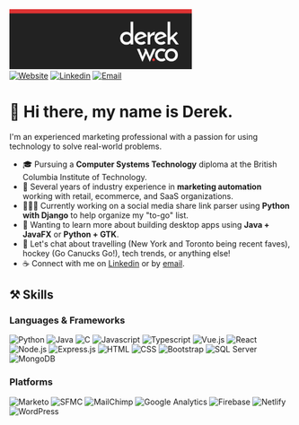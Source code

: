 <div id="header">
        <a href="https://derekw.co/"><img
                        src="https://github.com/derekology/derekology/blob/main/images/profile-header.png"
                        alt="Profile photo" title="derekw.co" width="325" target="_blank" /></a>
        <div id="profile-links">
                <a href="https://derekw.co/?utm_source=github&utm_medium=portfolio"><img
                                src="https://img.shields.io/badge/Portfolio-ae1e1e?style=for-the-badge&logo=About.me&logoColor=white"
                                alt="Website" title="Website" target="_blank" /></a>
                <a href="https://www.linkedin.com/in/derekology/"><img
                                src="https://img.shields.io/badge/LinkedIn-0077B5?style=for-the-badge&logo=linkedin&logoColor=white"
                                alt="Linkedin" title="Linkedin Profile" target="_blank" /></a>
                <a href="mailto:me@derekw.co"><img
                                src="https://img.shields.io/badge/Email-222222?style=for-the-badge&logo=Mail.Ru&logoColor=white"
                                alt="Email" title="Email" target="_blank" /></a>
        </div>
</div>

# 👋 Hi there, my name is Derek.
I'm an experienced marketing professional with a passion for using technology to solve real-world problems.
- 🎓 Pursuing a **Computer Systems Technology** diploma at the British Columbia Institute of Technology.
- 🏢 Several years of industry experience in **marketing automation** working with retail, ecommerce, and SaaS organizations.
- 👨🏻‍💻 Currently working on a social media share link parser using **Python with Django** to help organize my "to-go" list.
- 📖 Wanting to learn more about building desktop apps using **Java + JavaFX** or **Python + GTK**.
- 💬 Let's chat about travelling (New York and Toronto being recent faves), hockey (Go Canucks Go!), tech trends, or anything else!
- ☕ Connect with me on [Linkedin](https://www.linkedin.com/in/derekology/) or by [email](mailto:me@derekw.co).

## ⚒️ Skills
### Languages & Frameworks
![Python](https://img.shields.io/badge/Python-3776AB?style=for-the-badge&logo=Python&logoColor=white)
![Java](https://img.shields.io/badge/Java-5382a1?style=for-the-badge&logo=Java&logoColor=white)
![C](https://img.shields.io/badge/C-A8B9CC?style=for-the-badge&logo=C&logoColor=black)
![Javascript](https://img.shields.io/badge/Javascript-F7DF1E?style=for-the-badge&logo=JavaScript&logoColor=black)
![Typescript](https://img.shields.io/badge/TypeScript-007ACC?style=for-the-badge&logo=typescript&logoColor=white)
![Vue.js](https://img.shields.io/badge/Vue.js-4FC08D?style=for-the-badge&logo=Vue.js&logoColor=white)
![React](https://img.shields.io/badge/React-61DAFB?style=for-the-badge&logo=React&logoColor=black)
![Node.js](https://img.shields.io/badge/Node.js-339933?style=for-the-badge&logo=nodedotjs&logoColor=black)
![Express.js](https://img.shields.io/badge/Express.js-000000?style=for-the-badge&logo=express&logoColor=white)
![HTML](https://img.shields.io/badge/HTML-E34F26?style=for-the-badge&logo=HTML5&logoColor=white)
![CSS](https://img.shields.io/badge/CSS-1572B6?style=for-the-badge&logo=CSS3&logoColor=white)
![Bootstrap](https://img.shields.io/badge/Bootstrap-7952B3?style=for-the-badge&logo=Bootstrap&logoColor=white)
![SQL Server](https://img.shields.io/badge/SQL%20Server-CC2927?style=for-the-badge&logo=Microsoft%20SQL%20Server&logoColor=white)
![MongoDB](https://img.shields.io/badge/MongoDB-47A248?style=for-the-badge&logo=MongoDB&logoColor=white)

### Platforms
![Marketo](https://img.shields.io/badge/Marketo-5C4C9F?style=for-the-badge&logo=Marketo&logoColor=white)
![SFMC](https://img.shields.io/badge/SFMC-00A1E0?style=for-the-badge&logo=Salesforce&logoColor=white)
![MailChimp](https://img.shields.io/badge/MailChimp-FFE01B?style=for-the-badge&logo=MailChimp&logoColor=black)
![Google Analytics](https://img.shields.io/badge/Google%20Analytics-E37400?style=for-the-badge&logo=Google%20Analytics&logoColor=white)
![Firebase](https://img.shields.io/badge/Firebase-FFCA28?style=for-the-badge&logo=Firebase&logoColor=black)
![Netlify](https://img.shields.io/badge/Netlify-00C7B7?style=for-the-badge&logo=Netlify&logoColor=white)
![WordPress](https://img.shields.io/badge/WordPress-21759B?style=for-the-badge&logo=WordPress&logoColor=white)

